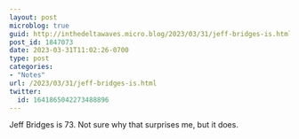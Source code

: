 ```yaml
---
layout: post
microblog: true
guid: http://inthedeltawaves.micro.blog/2023/03/31/jeff-bridges-is.html
post_id: 1847073
date: 2023-03-31T11:02:26-0700
type: post
categories:
- "Notes"
url: /2023/03/31/jeff-bridges-is.html
twitter:
  id: 1641865042273488896
---
```

<p>Jeff Bridges is 73. Not sure why that surprises me, but it does.</p>

